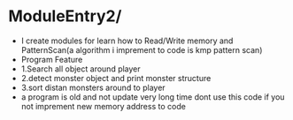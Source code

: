 # ModuleEntry2/
- I create modules for learn how to Read/Write memory and PatternScan(a algorithm i imprement to code is kmp pattern scan) 
- Program Feature
- 1.Search all object around player
- 2.detect monster object and print monster structure
- 3.sort distan monsters around to player
- a program is old and not update very long time dont use this code if you not imprement new memory address to code 
